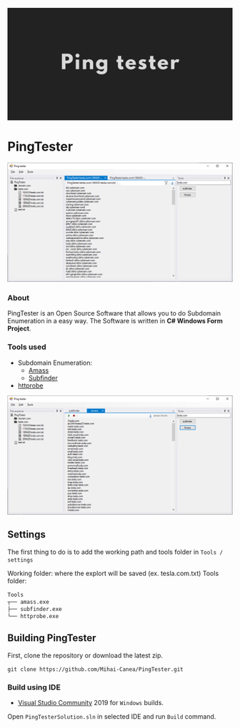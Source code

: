 ![Presentation](https://github.com/Mihai-Canea/PingTester/blob/master/Assets/PingTester.png)
# PingTester
![Presentation](https://github.com/Mihai-Canea/PingTester/blob/master/Assets/pingTesterVisual.png)

### About

PingTester is an Open Source Software that allows you to do Subdomain Enumeration in a easy way.
The Software is written in **C# Windows Form Project**.

### Tools used

- Subdomain Enumeration:
  - [Amass](https://github.com/OWASP/Amass)
  - [Subfinder](https://github.com/subfinder/subfinder)
- [httprobe](https://github.com/tomnomnom/httprobe)
  
![Presentation](https://github.com/Mihai-Canea/PingTester/blob/master/Assets/pingTesterAmass.png)

## Settings
The first thing to do is to add the working path and tools folder in `Tools / settings`

Working folder: where the explort will be saved (ex. tesla.com.txt)
Tools folder:
```
Tools
┬── amass.exe
├── subfinder.exe
└── httprobe.exe
```

## Building PingTester
First, clone the repository or download the latest zip.

```
git clone https://github.com/Mihai-Canea/PingTester.git
````
### Build using IDE
* [Visual Studio Community](https://visualstudio.microsoft.com/it/vs/community/) 2019 for ```Windows``` builds.

Open ```PingTesterSolution.sln``` in selected IDE and run ```Build``` command.
